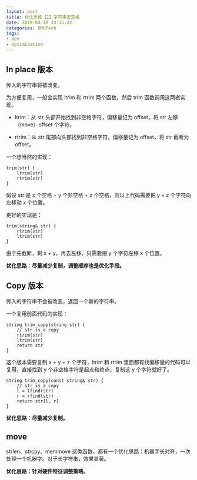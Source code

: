 ```yaml
---
layout: post
title: 优化思维【1】字符串去空格
date: 2019-04-10 23:15:22
categories: UMUTech
tags:
- dev
- optimization
---
```

## In place 版本

传入的字符串将被改变。

为方便复用，一般会实现 ltrim 和 rtrim 两个函数，然后 trim 函数调用这两者实现。

- ltrim：从 str 头部开始找到非空格字符，偏移量记为 offset，将 str 左移（move）offset 个字符。

- rtrim：从 str 尾部向头部找到非空格字符，偏移量记为 offset，将 str 截断为 offset。

一个想当然的实现：

```
trim(str) {
    ltrim(str)
    rtrim(str)
}
```

假设 str 是 x 个空格 + y 个非空格 + z 个空格，则以上代码需要把 y + z 个字符向左移动 x 个位置。

更好的实现是：

```
trim(string& str) {
    rtrim(str)
    ltrim(str)
}
```

由于先截断，剩 x + y，再去左移，只需要把 y 个字符左移 x 个位置。

**优化思路：尽量减少复制，调整顺序也是优化手段。**

## Copy 版本

传入的字符串不会被改变，返回一个新的字符串。

一个复用前面代码的实现：

```
string trim_copy(string str) {
    // str is a copy
    rtrim(str)
    ltrim(str)
    return str
}
```

这个版本需要复制 x + y + z 个字符，ltrim 和 rtrim 里面都有找偏移量的代码可以复用，直接找到 y 个非空格字符是起点和终点，复制这 y 个字符就好了。

```
string trim_copy(const string& str) {
    // str is a copy
    l = lfind(str)
    r = rfind(str)
    return str[l, r]
}
```

**优化思路：尽量减少复制。**

## move

strlen、strcpy、memmove 这类函数，都有一个优化思路：机器字长对齐，一次处理一个机器字。对于长字符串，效果显著。

**优化思路：针对硬件特征调整策略。**
